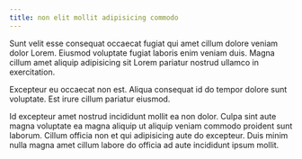 ```yaml
---
title: non elit mollit adipisicing commodo
---
```


Sunt velit esse consequat occaecat fugiat qui amet cillum dolore veniam dolor Lorem. Eiusmod voluptate fugiat laboris enim veniam duis. Magna cillum amet aliquip adipisicing sit Lorem pariatur nostrud ullamco in exercitation.

Excepteur eu occaecat non est. Aliqua consequat id do tempor dolore sunt voluptate. Est irure cillum pariatur eiusmod.

Id excepteur amet nostrud incididunt mollit ea non dolor. Culpa sint aute magna voluptate ea magna aliquip ut aliquip veniam commodo proident sunt laborum. Cillum officia non et qui adipisicing aute do excepteur. Duis minim nulla magna amet cillum labore do officia ad aute incididunt ipsum mollit.
